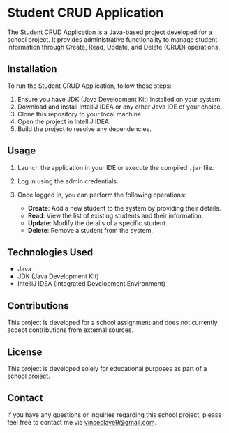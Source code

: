 # Student CRUD Application

The Student CRUD Application is a Java-based project developed for a school project. It provides administrative functionality to manage student information through Create, Read, Update, and Delete (CRUD) operations.

## Installation

To run the Student CRUD Application, follow these steps:

1. Ensure you have JDK (Java Development Kit) installed on your system.
2. Download and install IntelliJ IDEA or any other Java IDE of your choice.
3. Clone this repository to your local machine.
4. Open the project in IntelliJ IDEA.
5. Build the project to resolve any dependencies.

## Usage

1. Launch the application in your IDE or execute the compiled `.jar` file.
2. Log in using the admin credentials.
3. Once logged in, you can perform the following operations:

   - **Create**: Add a new student to the system by providing their details.
   - **Read**: View the list of existing students and their information.
   - **Update**: Modify the details of a specific student.
   - **Delete**: Remove a student from the system.

## Technologies Used

- Java
- JDK (Java Development Kit)
- IntelliJ IDEA (Integrated Development Environment)

## Contributions

This project is developed for a school assignment and does not currently accept contributions from external sources.

## License

This project is developed solely for educational purposes as part of a school project.

## Contact

If you have any questions or inquiries regarding this school project, please feel free to contact me via [vinceclave9@gmail.com](mailto:vinceclave9@gmail.com).

